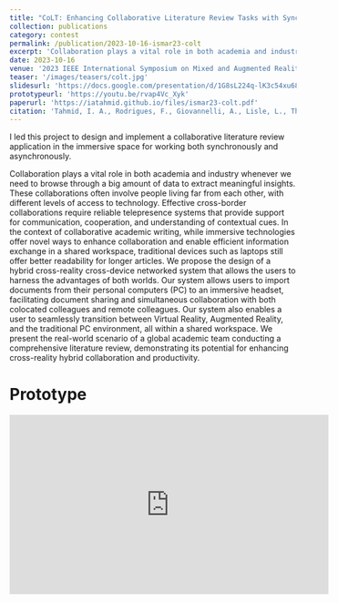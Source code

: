 ```yaml
---
title: "CoLT: Enhancing Collaborative Literature Review Tasks with Synchronous and Asynchronous Awareness Across the Reality-Virtuality Continuum"
collection: publications
category: contest
permalink: /publication/2023-10-16-ismar23-colt
excerpt: 'Collaboration plays a vital role in both academia and industry whenever we need to browse through a big amount of data to extract meaningful insights. These collaborations often involve people living far from each other, with different levels of access to technology. Effective cross-border collaborations require reliable telepresence systems that provide support for communication, cooperation, and understanding of contextual cues. In the context of collaborative academic writing, while immersive technologies offer novel ways to enhance collaboration and enable efficient information exchange in a shared workspace, traditional devices such as laptops still offer better readability for longer articles. We propose the design of a hybrid cross-reality cross-device networked system that allows the users to harness the advantages of both worlds. Our system allows users to import documents from their personal computers (PC) to an immersive headset, facilitating document sharing and simultaneous collaboration with both colocated colleagues and remote colleagues. Our system also enables a user to seamlessly transition between Virtual Reality, Augmented Reality, and the traditional PC environment, all within a shared workspace. We present the real-world scenario of a global academic team conducting a comprehensive literature review, demonstrating its potential for enhancing cross-reality hybrid collaboration and productivity.'
date: 2023-10-16
venue: '2023 IEEE International Symposium on Mixed and Augmented Reality Adjunct (ISMAR-Adjunct)'
teaser: '/images/teasers/colt.jpg'
slidesurl: 'https://docs.google.com/presentation/d/1G8sL224q-lK3c54xu68qEiyNrWH9H3lz'
prototypeurl: 'https://youtu.be/rvap4Vc_Xyk'
paperurl: 'https://iatahmid.github.io/files/ismar23-colt.pdf'
citation: 'Tahmid, I. A., Rodrigues, F., Giovannelli, A., Lisle, L., Thomas, J., & Bowman, D. A. (2023, October). <em>CoLT: Enhancing Collaborative Literature Review Tasks with Synchronous and Asynchronous Awareness Across the Reality-Virtuality Continuum.</em> In 2023 IEEE International Symposium on Mixed and Augmented Reality Adjunct (ISMAR-Adjunct) (pp. 831-836). IEEE.'
---
```


I led this project to design and implement a collaborative literature review application in the immersive space for working both synchronously and asynchronously.

Collaboration plays a vital role in both academia and industry whenever we need to browse through a big amount of data to extract meaningful insights. These collaborations often involve people living far from each other, with different levels of access to technology. Effective cross-border collaborations require reliable telepresence systems that provide support for communication, cooperation, and understanding of contextual cues. In the context of collaborative academic writing, while immersive technologies offer novel ways to enhance collaboration and enable efficient information exchange in a shared workspace, traditional devices such as laptops still offer better readability for longer articles. We propose the design of a hybrid cross-reality cross-device networked system that allows the users to harness the advantages of both worlds. Our system allows users to import documents from their personal computers (PC) to an immersive headset, facilitating document sharing and simultaneous collaboration with both colocated colleagues and remote colleagues. Our system also enables a user to seamlessly transition between Virtual Reality, Augmented Reality, and the traditional PC environment, all within a shared workspace. We present the real-world scenario of a global academic team conducting a comprehensive literature review, demonstrating its potential for enhancing cross-reality hybrid collaboration and productivity.

Prototype
==========
<iframe width="560" height="315" src="https://www.youtube.com/embed/rvap4Vc_Xyk?si=Fmj7dZVrRxiq0Gj4" title="YouTube video player" frameborder="0" allow="accelerometer; autoplay; clipboard-write; encrypted-media; gyroscope; picture-in-picture; web-share" referrerpolicy="strict-origin-when-cross-origin" allowfullscreen></iframe>